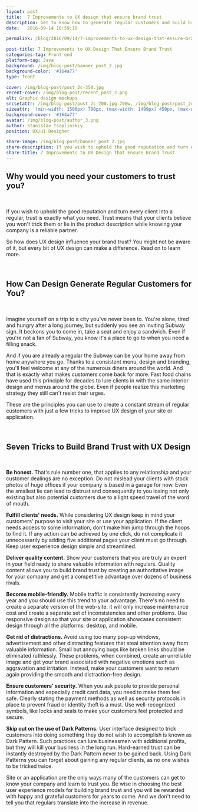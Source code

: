 ```yaml
---
layout: post
title:  7 Improvements to UX design that ensure brand trust
description: Get to know how to generate regular customers and build brand trust by making seven improvements in your website or application UX design.
date:   2016-09-14 10:59:19

permalink: /blog/2016/09/14/7-improvements-to-ux-design-that-ensure-brand-trust/

post-title: 7 Improvements to UX Design That Ensure Brand Trust
categories-tag: Front end
platform-tag: Java
background: /img/blog-post/banner_post_2.jpg
background-color: '#164a77'
type: front

cover: /img/blog-post/post_2c-350.jpg
recent-cover: /img/blog-post/recent_post_2.png
alt: Graphic design mockups
srcsetattr: /img/blog-post/post_2c-700.jpg 700w, /img/blog-post/post_2c-450.jpg 450w, /img/blog-post/post_2c-350.jpg 350w
sizeattr: '(min-width: 1500px) 700px, (max-width: 1499px) 450px, (max-width: 1000px) 350px, 700px'
background-cover: '#164a77'
avatar: /img/blog-post/author_3.png
author: Stanislav Tsaplinskiy
position: UX/UI Designer

share-image: /img/blog-post/banner_post_2.jpg
share-description: If you wish to uphold the good reputation and turn every client into a regular, trust is exactly what you need. Trust means that your clients believe you won't trick them or lie in the product description while knowing your company is a reliable partner.
share-title: 7 Improvements to UX Design That Ensure Brand Trust
---
```


<div class="post-body p-t-6rem">
    <h2>Why would you need your customers to trust you?</h2><br>
    <p>If you wish to uphold the good reputation and turn every client into a regular, trust is exactly what you need. Trust means that your clients believe you won't trick them or lie in the product description while knowing your company is a reliable partner.</p>
    <p>So how does UX design influence your brand trust? You might not be aware of it, but every bit of UX design can make a difference. Read on to learn more.</p>
    <br>
    <h2>How Can Design Generate Regular Customers for You?</h2><br>
    <p>Imagine yourself on a trip to a city you've never been to. You're alone, tired and hungry after a long journey, but suddenly you see an inviting Subway sign. It beckons you to come in, take a seat and enjoy a sandwich. Even if you're not a fan of Subway, you know it's a place to go to when you need a filling snack.</p>
    <p>And if you are already a regular the Subway can be your home away from home anywhere you go. Thanks to a consistent menu, design and branding, you'll feel welcome at any of the numerous diners around the world. And that is exactly what makes customers come back for more. Fast food chains have used this principle for decades to lure clients in with the same interior design and menus around the globe. Even if people realize this marketing strategy they still can't resist their urges.</p>
    <p>These are the principles you can use to create a constant stream of regular customers with just a few tricks to improve UX design of your site or application.</p>
    <br>
    <h2>Seven Tricks to Build Brand Trust with UX Design</h2><br>
    <p><strong>Be honest.</strong> That's rule number one, that applies to any relationship and your customer dealings are no exception. Do not mislead your clients with stock photos of huge offices if your company is based in a garage for now. Even the smallest lie can lead to distrust and consequently to you losing not only existing but also potential customers due to a light speed travel of the word of mouth.</p>
    <p><strong>Fulfill clients' needs.</strong> While considering UX design keep in mind your customers' purpose to visit your site or use your application. If the client needs access to some information, don't make him jump through the hoops to find it. If any action can be achieved by one click, do not complicate it unnecessarily by adding five additional pages your client must go through. Keep user experience design simple and streamlined.</p>
    <p><strong>Deliver quality content.</strong> Show your customers that you are truly an expert in your field ready to share valuable information with regulars. Quality content allows you to build brand trust by creating an authoritative image for your company and get a competitive advantage over dozens of business rivals.</p>
    <p><strong>Become mobile-friendly.</strong> Mobile traffic is consistently increasing every year and you should use this trend to your advantage. There's no need to create a separate version of the web-site, it will only increase maintenance cost and create a separate set of inconsistencies and other problems. Use responsive design so that your site or application showcases consistent design through all the platforms: desktop, and mobile.</p>
    <p><strong>Get rid of distractions.</strong> Avoid using too many pop-up windows, advertisement and other distracting features that steal attention away from valuable information. Small but annoying bugs like broken links should be eliminated ruthlessly. These problems, when combined, create an unreliable image and get your brand associated with negative emotions such as aggravation and irritation. Instead, make your customers want to return again providing the smooth and distraction-free design.</p>
    <p><strong>Ensure customers’ security.</strong> When you ask people to provide personal information and especially credit card data, you need to make them feel safe. Clearly stating the payment methods as well as security protocols in place to prevent fraud or identity theft is a must. Use well-recognized symbols, like locks and seals to make your customers feel protected and secure.</p>
    <p><strong>Skip out on the use of Dark Patterns.</strong> User interface designed to trick customers into doing something they do not wish to accomplish is known as Dark Pattern. Such practices can lure businessmen with additional profits, but they will kill your business in the long run. Hard-earned trust can be instantly destroyed by the Dark Pattern never to be gained back. Using Dark Patterns you can forget about gaining any regular clients, as no one wishes to be tricked twice.</p>
    <p>Site or an application are the only ways many of the customers can get to know your company and learn to trust you. Be wise in choosing the best user experience models for building brand trust and you will be rewarded with happy and grateful customers for years to come. And we don't need to tell you that regulars translate into the increase in revenue.</p>
</div>
